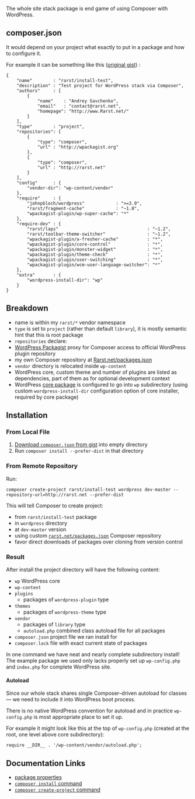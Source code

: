 <!---
title = Site Stack
subtitle = recipe
description = composer.json example for whole WordPress site Composer stack
-->

The whole site stack package is end game of using Composer with WordPress.

## composer.json

It would depend on your project what exactly to put in a package and how to configure it. 

For example it can be something like this ([original gist](https://gist.github.com/Rarst/5300767)) :

    {
        "name"        : "rarst/install-test",
        "description" : "Test project for WordPress stack via Composer",
        "authors"     : [
            {
                "name"    : "Andrey Savchenko",
                "email"   : "contact@rarst.net",
                "homepage": "http://www.Rarst.net/"
            }
        ],
        "type"        : "project",
        "repositories": [
            {
                "type": "composer",
                "url" : "http://wpackagist.org"
            },
            {
                "type": "composer",
                "url" : "http://rarst.net"
            }
        ],
        "config"      : {
            "vendor-dir": "wp-content/vendor"
        },
        "require"     : {
            "johnpbloch/wordpress"            : ">=3.9",
            "rarst/fragment-cache"            : "~1.0",
            "wpackagist-plugin/wp-super-cache": "*"
        },
        "require-dev" : {
            "rarst/laps"                                  : "~1.2",
            "rarst/toolbar-theme-switcher"                : "~1.2",
            "wpackagist-plugin/a-fresher-cache"           : "*",
            "wpackagist-plugin/core-control"              : "*",
            "wpackagist-plugin/monster-widget"            : "*",
            "wpackagist-plugin/theme-check"               : "*",
            "wpackagist-plugin/user-switching"            : "*",
            "wpackagist-plugin/wcm-user-language-switcher": "*"
        },
        "extra"       : {
            "wordpress-install-dir": "wp"
        }
    }

## Breakdown

 - name is within my `rarst/*` vendor namespace
 - `type` is set to `project` (rather than default `library`), it is mostly semantic hint that this is root package
 - `repositories` declare:
  -  [WordPress Packagist](http://wpackagist.org/) proxy for Composer access to official WordPress plugin repository
  -  my own Composer repository at [Rarst.net/packages.json](http://www.rarst.net/packages.json)
 - `vendor` directory is relocated inside `wp-content`
 - WordPress core, custom theme and number of plugins are listed as dependencies, part of them as for optional development context
 - WordPress [core package](/recipe/core-package) is configured to go into `wp` subdirectory (using custom `wordpress-install-dir` configuration option of core installer, required by core package)

## Installation

### From Local File

1. [Download `composer.json` from gist](https://gist.github.com/Rarst/5300767/raw/composer.json) into empty directory
2. Run `composer install --prefer-dist` in that directory

### From Remote Repository

Run:

    composer create-project rarst/install-test wordpress dev-master --repository-url=http://rarst.net --prefer-dist

This will tell Composer to create project:

 - from `rarst/install-test` package
 - in `wordpress` directory
 - at `dev-master` version
 - using custom [`rarst.net/packages.json`](http://rarst.net/packages.json) Composer repository
 - favor direct downloads of packages over cloning from version control

### Result

After install the project directory will have the following content:

 - `wp` WordPress core
 - `wp-content`
  - `plugins`
     - packages of `wordpress-plugin` type 
  - `themes`
     - packages of `wordpress-theme` type 
  - `vendor`
     - packages of `library` type
     - `autoload.php` combined class autoload file for all packages
 - `composer.json` project file we ran install for
 - `composer.lock` file with exact current state of packages

In one command we have neat and nearly complete subdirectory install! The example package we used only lacks properly set up `wp-config.php` and `index.php` for complete WordPress site.

#### Autoload

Since our whole stack shares single Composer–driven autoload for classes — we need to include it into WordPress boot process.

There is no native WordPress convention for autoload and in practice `wp-config.php` is most appropriate place to set it up.

For example it might look like this at the top of `wp-config.php` (created at the root, one level above core subdirectory):

    require __DIR__ . '/wp-content/vendor/autoload.php';

## Documentation Links

 - [package properties](http://getcomposer.org/doc/04-schema.md#properties)
 - [`composer install` command](http://getcomposer.org/doc/03-cli.md#install)
 - [`composer create-project` command](http://getcomposer.org/doc/03-cli.md#create-project)